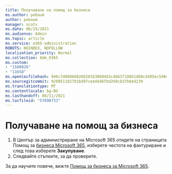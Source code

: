 ```yaml
---
title: Получаване на помощ за бизнеса
ms.author: pebaum
author: pebaum
manager: scotv
ms.date: 06/15/2021
ms.audience: Admin
ms.topic: article
ms.service: o365-administration
ROBOTS: NOINDEX, NOFOLLOW
localization_priority: Normal
ms.collection: Adm_O365
ms.custom:
- "1500026"
- "11658"
ms.openlocfilehash: 946c7d86068026620163868463c4bb37108b1d60c4495ec548dc36043bce8414
ms.sourcegitcommit: 920051182781bd97ce4d4d6fbd268cb37b84d239
ms.translationtype: MT
ms.contentlocale: bg-BG
ms.lasthandoff: 08/11/2021
ms.locfileid: "57898733"
---
```

# <a name="get-business-assist"></a>Получаване на помощ за бизнеса

1. В Център за администриране на Microsoft 365 отидете на страницата Помощ за [бизнеса Microsoft 365](https://go.microsoft.com/fwlink/p/?linkid=2158423), изберете честота на фактуриране и след това изберете **Закупуване**.
2. Следвайте стъпките, за да проверите.

За да научите повече, вижте [Помощ за бизнеса за Microsoft 365](https://docs.microsoft.com/microsoft-365/admin/misc/business-assist).